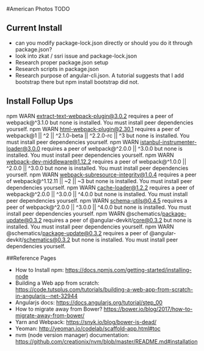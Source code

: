 #American Photos TODO

## Current Install
* can you modify package-lock.json directly or should you do it through package.json?
* look into zkat / ssri issue and package-lock.json
* Research proper package.json setup
* Research scripts in package.json
* Research purpose of angular-cli.json. A tutorial suggests that I add bootstrap there but npm install bootstrap did not.


## Install Follup Ups
npm WARN extract-text-webpack-plugin@3.0.2 requires a peer of webpack@^3.1.0 but none is installed. You must install peer dependencies yourself.
npm WARN html-webpack-plugin@2.30.1 requires a peer of webpack@1 || ^2 || ^2.1.0-beta || ^2.2.0-rc || ^3 but none is installed. You must install peer dependencies yourself.
npm WARN istanbul-instrumenter-loader@3.0.0 requires a peer of webpack@^2.0.0 || ^3.0.0 but none is installed. You must install peer dependencies yourself.
npm WARN webpack-dev-middleware@1.12.2 requires a peer of webpack@^1.0.0 || ^2.0.0 || ^3.0.0 but none is installed. You must install peer dependencies yourself.
npm WARN webpack-subresource-integrity@1.0.4 requires a peer of webpack@^1.12.11 || ~2 || ~3 but none is installed. You must install peer dependencies yourself.
npm WARN cache-loader@1.2.2 requires a peer of webpack@^2.0.0 || ^3.0.0 || ^4.0.0 but none is installed. You must install peer dependencies yourself.
npm WARN schema-utils@0.4.5 requires a peer of webpack@^2.0.0 || ^3.0.0 || ^4.0.0 but none is installed. You must install peer dependencies yourself.
npm WARN @schematics/package-update@0.3.2 requires a peer of @angular-devkit/core@0.3.2 but none is installed. You must install peer dependencies yourself.
npm WARN @schematics/package-update@0.3.2 requires a peer of @angular-devkit/schematics@0.3.2 but none is installed. You must install peer dependencies yourself.



##Reference Pages
* How to Install npm: https://docs.npmjs.com/getting-started/installing-node
* Building a Web app from scratch: https://code.tutsplus.com/tutorials/building-a-web-app-from-scratch-in-angularjs--net-32944
* Angularjs docs: https://docs.angularjs.org/tutorial/step_00
* How to migrate away from Bower? https://bower.io/blog/2017/how-to-migrate-away-from-bower/
* Yarn and Webpack: https://snyk.io/blog/bower-is-dead/
* Yeoman: http://yeoman.io/codelab/scaffold-app.html#toc
* nvm (node version manager) documentation: https://github.com/creationix/nvm/blob/master/README.md#installation

